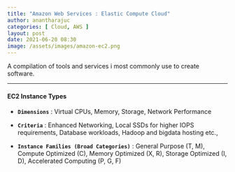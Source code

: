 ```yaml
---
title: "Amazon Web Services : Elastic Compute Cloud"
author: anantharajuc
categories: [ Cloud, AWS ]
layout: post
date: 2021-06-20 08:30
image: /assets/images/amazon-ec2.png
---
```


A compilation of tools and services i most commonly use to create software. 

---

#### EC2 Instance Types

*	**`Dimensions`** : Virtual CPUs, Memory, Storage, Network Performance

*	**`Criteria`** : Enhanced Networking, Local SSDs for higher IOPS requirements, Database workloads, Hadoop and bigdata hosting etc.,

*	**`Instance Families (Broad Categories)`** : General Purpose (T, M), Compute Optimized (C), Memory Optimized (X, R), Storage Optimized (I, D), Accelerated Computing (P, G, F)








